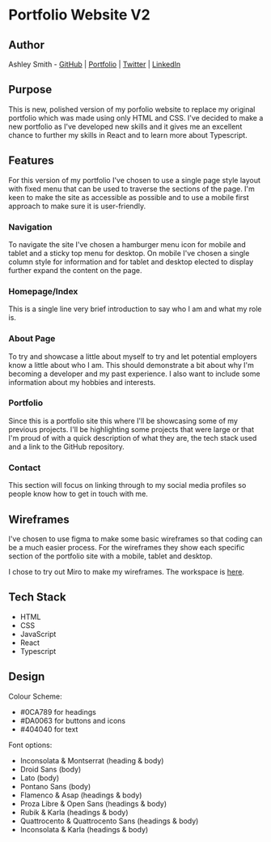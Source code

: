 # Portfolio Website V2

## Author

Ashley Smith - [GitHub](https://github.com/Ash-Eileen) | [Portfolio](https://ashleysmith.netlify.app/) | [Twitter](https://twitter.com/Ash413_) | [LinkedIn](https://ashleysmith.netlify.app/contact.html)

## Purpose

This is new, polished version of my porfolio website to replace my original portfolio which was made using only HTML and CSS. I've decided to make a new portfolio as I've developed new skills and it gives me an excellent chance to further my skills in React and to learn more about Typescript.

## Features

For this version of my portfolio I've chosen to use a single page style layout with fixed menu that can be used to traverse the sections of the page. I'm keen to make the site as accessible as possible and to use a mobile first approach to make sure it is user-friendly.

### Navigation

To navigate the site I've chosen a hamburger menu icon for mobile and tablet and a sticky top menu for desktop. On mobile I've chosen a single column style for information and for tablet and desktop elected to display further expand the content on the page.

### Homepage/Index

This is a single line very brief introduction to say who I am and what my role is.

### About Page

To try and showcase a little about myself to try and let potential employers know a little about who I am. This should demonstrate a bit about why I'm becoming a developer and my past experience. I also want to include some information about my hobbies and interests.

### Portfolio

Since this is a portfolio site this where I'll be showcasing some of my previous projects. I'll be highlighting some projects that were large or that I'm proud of with a quick description of what they are, the tech stack used and a link to the GitHub repository.

### Contact

This section will focus on linking through to my social media profiles so people know how to get in touch with me.

## Wireframes

I've chosen to use figma to make some basic wireframes so that coding can be a much easier process. For the wireframes they show each specific section of the portfolio site with a mobile, tablet and desktop.

I chose to try out Miro to make my wireframes. The workspace is [here](https://miro.com/app/board/o9J_ld3pzAU=/).

## Tech Stack

- HTML
- CSS
- JavaScript
- React
- Typescript

## Design

Colour Scheme:

- #0CA789 for headings
- #DA0063 for buttons and icons
- #404040 for text

Font options:

- Inconsolata & Montserrat (heading & body)
- Droid Sans (body)
- Lato (body)
- Pontano Sans (body)
- Flamenco & Asap (headings & body)
- Proza Libre & Open Sans (headings & body)
- Rubik & Karla (headings & body)
- Quattrocento & Quattrocento Sans (headings & body)
- Inconsolata & Karla (headings & body)
